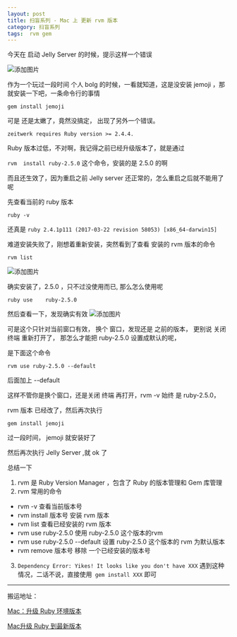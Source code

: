 ```yaml
---
layout: post
title: 扫盲系列 - Mac 上 更新 rvm 版本
category: 扫盲系列
tags:  rvm gem
---
```

<!-- * content -->
<!-- {:toc} -->
今天在 启动 Jelly Server 的时候，提示这样一个错误

![添加图片](../../../../images/jemoji_error.png)

作为一个玩过一段时间 个人 bolg 的时候，一看就知道，这是没安装 jemoji ，那就安装一下吧，一条命令行的事情

`gem install jemoji `

可是 还是太嫩了，竟然没搞定，
出现了另外一个错误。

`zeitwerk requires Ruby version >= 2.4.4.`

Ruby 版本过低，不对啊，我记得之前已经升级版本了，就是通过

`rvm  install ruby-2.5.0` 这个命令，安装的是 2.5.0 的啊

而且还生效了，因为重启之前 Jelly server 还正常的，怎么重启之后就不能用了呢

先查看当前的 ruby 版本

`ruby -v `  

还真是 `ruby 2.4.1p111 (2017-03-22 revision 58053) [x86_64-darwin15]`

难道安装失败了，刚想着重新安装，突然看到了查看 安装的 rvm 版本的命令

`rvm list `

![添加图片](../../../../images/rvm_list_1.png)

确实安装了，2.5.0 ，只不过没使用而已, 那么怎么使用呢

`ruby use    ruby-2.5.0`  

然后查看一下，发现确实有效
![添加图片](../../../../images/rvm_list_2.png)

可是这个只针对当前窗口有效， 换个 窗口，发现还是 之前的版本，
更别说 关闭 终端 重新打开了，
那怎么才能把    ruby-2.5.0  设置成默认的呢，

是下面这个命令

`rvm use ruby-2.5.0 --default `

后面加上 --default

这样不管你是换个窗口，还是关闭 终端 再打开，rvm -v 始终 是 ruby-2.5.0，

rvm 版本 已经改了，然后再次执行  

`gem install jemoji`

过一段时间， jemoji 就安装好了

然后再次执行 Jelly Server ,就 ok 了

总结一下
1. rvm 是 Ruby Version Manager ，包含了 Ruby 的版本管理和 Gem 库管理
2. rvm 常用的命令
  * rvm -v 查看当前版本号
  * rvm  install 版本号    安装 rvm 版本
  * rvm list  查看已经安装的 rvm 版本
  * rvm use ruby-2.5.0   使用  ruby-2.5.0 这个版本的rvm
  * rvm use ruby-2.5.0 --default  设置 ruby-2.5.0 这个版本的 rvm 为默认版本
  * rvm remove 版本号  移除 一个已经安装的版本号

3. `Dependency Error: Yikes! It looks like you don't have XXX` 遇到这种情况，二话不说，直接使用` gem install XXX` 即可  


- - - -
搬运地址：    

[Mac：升级 Ruby 环境版本](https://www.jianshu.com/p/8413a8c11e2d)

[Mac升级 Ruby 到最新版本](https://majing.io/posts/10000003681197)
